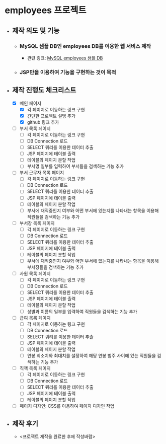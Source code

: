 # employees 프로젝트

+ ## 제작 의도 및 기능
  + ### MySQL 샘플 DB인 employees DB를 이용한 웹 서비스 제작
    + 관련 링크: [MySQL employees 샘플 DB](https://dev.mysql.com/doc/employee/en/)
  + ### JSP만을 이용하여 기능을 구현하는 것이 목적

+ ## 제작 진행도 체크리스트
  - [X] 메인 페이지
    - [X] 각 페이지로 이동하는 링크 구현
    - [X] 간단한 프로젝트 설명 추가
    - [X] github 링크 추가
  - [ ] 부서 목록 페이지
    - [ ] 각 페이지로 이동하는 링크 구현
    - [ ] DB Connection 로드
    - [ ] SELECT 쿼리를 이용한 데이터 추출
    - [ ] JSP 페이지에 테이블 출력
    - [ ] 테이블의 페이지 분할 작업
    - [ ] 부서명 일부를 입력하여 부서들을 검색하는 기능 추가
  - [ ] 부서 근무자 목록 페이지
    - [ ] 각 페이지로 이동하는 링크 구현
    - [ ] DB Connection 로드
    - [ ] SELECT 쿼리를 이용한 데이터 추출
    - [ ] JSP 페이지에 테이블 출력
    - [ ] 테이블의 페이지 분할 작업
    - [ ] 부서에 재직중인지 여부와 어떤 부서에 있는지를 나타내는 항목을 이용해 직원들을 검색하는 기능 추가
  - [ ] 부서장 목록 페이지
    - [ ] 각 페이지로 이동하는 링크 구현
    - [ ] DB Connection 로드
    - [ ] SELECT 쿼리를 이용한 데이터 추출
    - [ ] JSP 페이지에 테이블 출력
    - [ ] 테이블의 페이지 분할 작업
    - [ ] 부서에 재직중인지 여부와 어떤 부서에 있는지를 나타내는 항목을 이용해 부서장들을 검색하는 기능 추가
  - [ ] 사원 목록 페이지
    - [ ] 각 페이지로 이동하는 링크 구현
    - [ ] DB Connection 로드
    - [ ] SELECT 쿼리를 이용한 데이터 추출
    - [ ] JSP 페이지에 테이블 출력
    - [ ] 테이블의 페이지 분할 작업
    - [ ] 성별과 이름의 일부를 입력하여 직원들을 검색하는 기능 추가
  - [ ] 급여 목록 페이지
    - [ ] 각 페이지로 이동하는 링크 구현
    - [ ] DB Connection 로드
    - [ ] SELECT 쿼리를 이용한 데이터 추출
    - [ ] JSP 페이지에 테이블 출력
    - [ ] 테이블의 페이지 분할 작업
    - [ ] 연봉 최소치와 최대치를 설정하여 해당 연봉 범주 사이에 있는 직원들을 검색하는 기능 추가
  - [ ] 직책 목록 페이지
    - [ ] 각 페이지로 이동하는 링크 구현
    - [ ] DB Connection 로드
    - [ ] SELECT 쿼리를 이용한 데이터 추출
    - [ ] JSP 페이지에 테이블 출력
    - [ ] 테이블의 페이지 분할 작업
  - [ ] 페이지 디자인: CSS를 이용하여 페이지 디자인 작업

+ ## 제작 후기
  + <프로젝트 제작을 완료한 후에 작성바람>